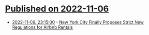 # [Published on 2022-11-06](index.md)

* [2022-11-06, 23:15:00](https://yro.slashdot.org/story/22/11/06/2313212/new-york-city-finally-proposes-strict-new-regulations-for-airbnb-rentals?utm_source=rss1.0mainlinkanon&utm_medium=feed) - [New York City Finally Proposes Strict New Regulations for Airbnb Rentals](https://yro.slashdot.org/story/22/11/06/2313212/new-york-city-finally-proposes-strict-new-regulations-for-airbnb-rentals?utm_source=rss1.0mainlinkanon&utm_medium=feed)
